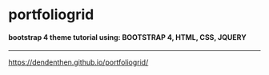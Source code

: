 # portfoliogrid
#### bootstrap 4 theme tutorial using: BOOTSTRAP 4, HTML, CSS, JQUERY
---
https://dendenthen.github.io/portfoliogrid/
